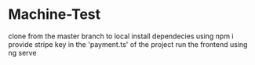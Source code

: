 # Machine-Test
clone from the master branch to local
install dependecies using npm i
provide stripe key in the 'payment.ts' of the project
run the frontend using ng serve

